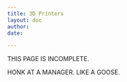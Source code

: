 ```yaml
---
title: 3D Printers
layout: doc
author:
date:

---
```


THIS PAGE IS INCOMPLETE.

HONK AT A MANAGER. LIKE A GOOSE.

